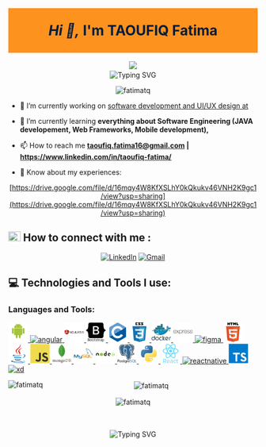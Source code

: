 <p ><h1 align="center" style="color:#001d3d; background: #fe921f;line-height: 90px;margin-top:40px" ><i><b>Hi 👋,</i></b> I'm TAOUFIQ Fatima </h1></p>
<p align="center">  
<img src="https://user-images.githubusercontent.com/74038190/221352975-94759904-aa4c-4032-a8ab-b546efb9c478.gif" style="margin-top: -16px;max-width: 100%;"><br>
<img src="https://readme-typing-svg.herokuapp.com?font=Fira+Code&pause=800&color=d8315b&center=true&vCenter=true&width=500&lines=Welcome+to+my+GitHub+Profile;I'm+TAOUFIQ+Fatima;A+Software+Engineering+student+at+INPT;I+hope+you+enjoy+my+profile..." alt="Typing SVG" />
</p>

<p align="center">
  <img src="https://komarev.com/ghpvc/?username=fatimatq&label=Profile%20views&color=0e75b6&style=flat" alt="fatimatq" /> 
<p>


- 🔭 I’m currently working on [software development and UI/UX design at](http://www.inpt.ac.ma/)

- 🌱 I’m currently learning **everything about Software Engineering (JAVA developement, Web Frameworks, Mobile development),**

- 📫 How to reach me **taoufiq.fatima16@gmail.com | https://www.linkedin.com/in/taoufiq-fatima/**

- 📄 Know about my experiences:


 <div align="center">

</p>

[https://drive.google.com/file/d/16mqy4W8KfXSLhY0kQkukv46VNH2K9gc1/view?usp=sharing](https://drive.google.com/file/d/16mqy4W8KfXSLhY0kQkukv46VNH2K9gc1/view?usp=sharing)

  </div>

## <img src="https://media.giphy.com/media/cj87CxfRtrUifF3Ryk/giphy.gif" width="25px" height="20px"> How to connect with me :
 <div align="center">
  

[![LinkedIn](https://img.shields.io/badge/linkedin-%230077B5.svg?style=for-the-badge&logo=linkedin&logoColor=white)](https://linkedin.com/in/taoufiq-fatima/)
[![Gmail](https://img.shields.io/badge/Gmail-D14836?style=for-the-badge&logo=gmail&logoColor=white&link=mailto:khaoulaelfatimi4@gmail.com)](mailto:taoufiq.fatima16@gmail.com)

</div>




## 💻  Technologies and Tools I use:


 <div align="center">

</p>

<h3 align="left">Languages and Tools:</h3>
<p align="left"> <a href="https://developer.android.com" target="_blank" rel="noreferrer"> <img src="https://raw.githubusercontent.com/devicons/devicon/master/icons/android/android-original-wordmark.svg" alt="android" width="40" height="40"/> </a> <a href="https://angular.io" target="_blank" rel="noreferrer"> <img src="https://angular.io/assets/images/logos/angular/angular.svg" alt="angular" width="40" height="40"/> </a> <a href="https://angular.io" target="_blank" rel="noreferrer"> <img src="https://raw.githubusercontent.com/devicons/devicon/master/icons/angularjs/angularjs-original-wordmark.svg" alt="angularjs" width="40" height="40"/> </a> <a href="https://getbootstrap.com" target="_blank" rel="noreferrer"> <img src="https://raw.githubusercontent.com/devicons/devicon/master/icons/bootstrap/bootstrap-plain-wordmark.svg" alt="bootstrap" width="40" height="40"/> </a> <a href="https://www.cprogramming.com/" target="_blank" rel="noreferrer"> <img src="https://raw.githubusercontent.com/devicons/devicon/master/icons/c/c-original.svg" alt="c" width="40" height="40"/> </a> <a href="https://www.w3schools.com/css/" target="_blank" rel="noreferrer"> <img src="https://raw.githubusercontent.com/devicons/devicon/master/icons/css3/css3-original-wordmark.svg" alt="css3" width="40" height="40"/> </a> <a href="https://www.docker.com/" target="_blank" rel="noreferrer"> <img src="https://raw.githubusercontent.com/devicons/devicon/master/icons/docker/docker-original-wordmark.svg" alt="docker" width="40" height="40"/> </a> <a href="https://expressjs.com" target="_blank" rel="noreferrer"> <img src="https://raw.githubusercontent.com/devicons/devicon/master/icons/express/express-original-wordmark.svg" alt="express" width="40" height="40"/> </a> <a href="https://www.figma.com/" target="_blank" rel="noreferrer"> <img src="https://www.vectorlogo.zone/logos/figma/figma-icon.svg" alt="figma" width="40" height="40"/> </a> <a href="https://www.w3.org/html/" target="_blank" rel="noreferrer"> <img src="https://raw.githubusercontent.com/devicons/devicon/master/icons/html5/html5-original-wordmark.svg" alt="html5" width="40" height="40"/> </a> <a href="https://www.java.com" target="_blank" rel="noreferrer"> <img src="https://raw.githubusercontent.com/devicons/devicon/master/icons/java/java-original.svg" alt="java" width="40" height="40"/> </a> <a href="https://developer.mozilla.org/en-US/docs/Web/JavaScript" target="_blank" rel="noreferrer"> <img src="https://raw.githubusercontent.com/devicons/devicon/master/icons/javascript/javascript-original.svg" alt="javascript" width="40" height="40"/> </a> <a href="https://www.mongodb.com/" target="_blank" rel="noreferrer"> <img src="https://raw.githubusercontent.com/devicons/devicon/master/icons/mongodb/mongodb-original-wordmark.svg" alt="mongodb" width="40" height="40"/> </a> <a href="https://www.mysql.com/" target="_blank" rel="noreferrer"> <img src="https://raw.githubusercontent.com/devicons/devicon/master/icons/mysql/mysql-original-wordmark.svg" alt="mysql" width="40" height="40"/> </a> <a href="https://nodejs.org" target="_blank" rel="noreferrer"> <img src="https://raw.githubusercontent.com/devicons/devicon/master/icons/nodejs/nodejs-original-wordmark.svg" alt="nodejs" width="40" height="40"/> </a> <a href="https://www.postgresql.org" target="_blank" rel="noreferrer"> <img src="https://raw.githubusercontent.com/devicons/devicon/master/icons/postgresql/postgresql-original-wordmark.svg" alt="postgresql" width="40" height="40"/> </a> <a href="https://www.python.org" target="_blank" rel="noreferrer"> <img src="https://raw.githubusercontent.com/devicons/devicon/master/icons/python/python-original.svg" alt="python" width="40" height="40"/> </a> <a href="https://reactjs.org/" target="_blank" rel="noreferrer"> <img src="https://raw.githubusercontent.com/devicons/devicon/master/icons/react/react-original-wordmark.svg" alt="react" width="40" height="40"/> </a> <a href="https://reactnative.dev/" target="_blank" rel="noreferrer"> <img src="https://reactnative.dev/img/header_logo.svg" alt="reactnative" width="40" height="40"/> </a> <a href="https://www.typescriptlang.org/" target="_blank" rel="noreferrer"> <img src="https://raw.githubusercontent.com/devicons/devicon/master/icons/typescript/typescript-original.svg" alt="typescript" width="40" height="40"/> </a> <a href="https://www.adobe.com/products/xd.html" target="_blank" rel="noreferrer"> <img src="https://cdn.worldvectorlogo.com/logos/adobe-xd.svg" alt="xd" width="40" height="40"/> </a> </p>

<p><img align="left" src="https://github-readme-stats.vercel.app/api/top-langs?username=fatimatq&show_icons=true&locale=en&layout=compact" alt="fatimatq" /></p>

<p>&nbsp;<img align="center" src="https://github-readme-stats.vercel.app/api?username=fatimatq&show_icons=true&locale=en" alt="fatimatq" /></p>

<p><img align="center" src="https://github-readme-streak-stats.herokuapp.com/?user=fatimatq&" alt="fatimatq" /></p>



<p align="center">  
<br><br>
<img src="https://readme-typing-svg.herokuapp.com?font=Dancing+Script&weight=700&size=27&duration=4700&pause=700&color=003459&background=e1e5f2&center=true&vCenter=true&width=450&height=60&lines=Think+well+before+coding" alt="Typing SVG" />

</p>
